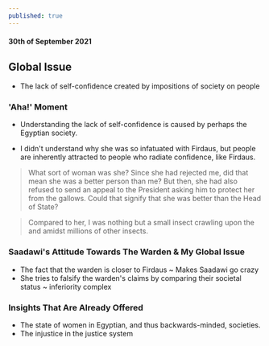 ```yaml
---
published: true
---
```

#### 30th of September 2021

## Global Issue
- The lack of self-confidence created by impositions of society on people

### 'Aha!' Moment

- Understanding the lack of self-confidence is caused by perhaps the Egyptian society.

- I didn't understand why she was so infatuated with Firdaus, but people are inherently attracted to people who radiate confidence, like Firdaus.

> What sort of woman was she? Since she had rejected me, did that mean she was a better person than me? But then, she had also refused to send an appeal to the President asking him to protect her from the gallows. Could that signify that she was better than the Head of State?

> Compared to her, I was nothing but a small insect crawling upon the and amidst millions of other insects.

### Saadawi's Attitude Towards The Warden & My Global Issue

- The fact that the warden is closer to Firdaus ~ Makes Saadawi go crazy
- She tries to falsify the warden's claims by comparing their societal status ~ inferiority complex

### Insights That Are Already Offered

- The state of women in Egyptian, and thus backwards-minded, societies.
- The injustice in the justice system




